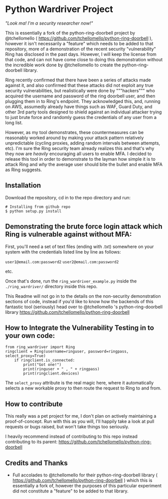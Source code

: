 Python Wardriver Project
========================
_"Look ma! I'm a security researcher now!"_

This is essentially a fork of the python-ring-doorbell project by @tchellomello ( https://github.com/tchellomello/python-ring-doorbell ),
however it isn't necessarily a "feature" which needs to be added to that repository, more of a demonstration of
the recent security "vulnerability" Ring has disclosed in the past days. However, I will keep the license from that
code, and can not have come close to doing this demonstration without the incredible work done by @tchellomello to create the python-ring-doorbell library.

Ring recently confirmed that there have been a series of attacks made against it,
and also confirmed that these attacks did not exploit any true security vulnerabilities,
but realistically were done by """hackers""" who acquired the username and password of the
ring doorbell user, and then plugging them in to Ring's endpoint. They acknowledged this,
and, running on AWS, assumedly already have things such as WAF, Guard Duty, and other 3rd party
tools designed to shield against an individual attacker trying to just brute force and randomly guess
the credentials of any user from a long list.

However, as my tool demonstrates, these countermeasures can be reasonably worked around by making your
attack pattern relatively unpredictable (cycling proxies, adding random intervals between attempts, etc).
I'm sure the Ring security team already realizes this and that's why they now are _heavily_ encouraging all
users to enable MFA. I decided to release this tool in order to demonstrate to the layman how simple it is
to attack Ring and _why_ the average user should bite the bullet and enable MFA as Ring suggests.

Installation
------------

Download the repository, cd in to the repo directory and run:


    # Installing from github repo
    $ python setup.py install


Demonstrating the brute force login attack which Ring is vulnerable against without MFA:
----------------------------------------------------------------------------------------

First, you'll need a set of text files (ending with .txt) somewhere on your system
with the credentials listed line by line as follows:

`user1@email.com:password2`
`user2@email.com:password2`

etc.

Once that's done, run the `ring_wardriver_example.py` inside the `./ring_wardriver/`
directory inside this repo.


This Readme will not go in to the details on the non-security demonstration sections of code,
instead if you'd like to know how the backends of this fantastic tool (seriously) head over to
@tchellomello 's python-ring-doorbell library https://github.com/tchellomello/python-ring-doorbell

How to Integrate the Vulnerability Testing in to your own code:
---------------------------------------------------------------

    from ring_wardriver import Ring
    ringclient = Ring(username=ringuser, password=ringpass, select_proxy=True)
        if ringclient.is_connected:
            print("Got one!")
            print(ringuser + " , " + ringpass)
            print(ringclient.devices)

The `select_proxy` attribute is the real magic here, where it automatically selects a
new workable proxy to then route the request to Ring to and from.



How to contribute
-----------------
This really was a pet project for me, I don't plan on actively maintaining a proof-of-concept.
Run with this as you will, I'll happily take a look at pull requests or bugs raised, but won't take
things too seriously.

I heavily recommend instead of contributing to this repo instead contributing to its parent: https://github.com/tchellomello/python-ring-doorbell


Credits and Thanks
-----------------

* Full accolades to @tchellomello for their python-ring-doorbell library ( https://github.com/tchellomello/python-ring-doorbell ) which this is essentially a fork of, however the purposes of this particular experiment did not constitute a "feature" to be added to that library.
